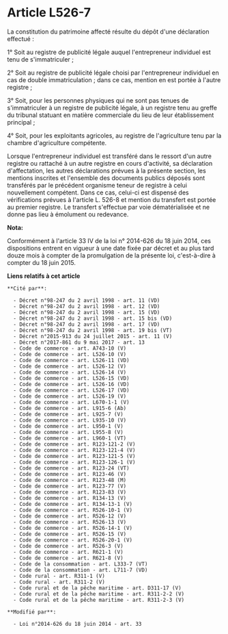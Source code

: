 # Article L526-7

La constitution du patrimoine affecté résulte du dépôt d'une déclaration effectué : 

1° Soit au registre de publicité légale auquel l'entrepreneur individuel est tenu de s'immatriculer ; 

2° Soit au registre de publicité légale choisi par l'entrepreneur individuel en cas de double immatriculation ; dans ce cas,
mention en est portée à l'autre registre ; 

3° Soit, pour les personnes physiques qui ne sont pas tenues de s'immatriculer à un registre de publicité légale, à un
registre tenu au greffe du tribunal statuant en matière commerciale du lieu de leur établissement principal ;

4° Soit, pour les exploitants agricoles, au registre de l'agriculture tenu par la chambre d'agriculture compétente. 

Lorsque l'entrepreneur individuel est transféré dans le ressort d'un autre registre ou rattaché à un autre registre en cours
d'activité, sa déclaration d'affectation, les autres déclarations prévues à la présente section, les mentions inscrites et
l'ensemble des documents publics déposés sont transférés par le précédent organisme teneur de registre à celui nouvellement
compétent. Dans ce cas, celui-ci est dispensé des vérifications prévues à l'article L. 526-8 et mention du transfert est
portée au premier registre. Le transfert s'effectue par voie dématérialisée et ne donne pas lieu à émolument ou redevance.

**Nota:**

Conformément à l'article 33 IV de la loi n° 2014-626 du 18 juin 2014, ces dispositions entrent en vigueur à une date fixée
par décret et au plus tard douze mois à compter de la promulgation de la présente loi, c'est-à-dire à compter du 18 juin
2015.

**Liens relatifs à cet article**

	**Cité par**:

	  - Décret n°98-247 du 2 avril 1998 - art. 11 (VD)
	  - Décret n°98-247 du 2 avril 1998 - art. 12 (VD)
	  - Décret n°98-247 du 2 avril 1998 - art. 15 (VD)
	  - Décret n°98-247 du 2 avril 1998 - art. 15 bis (VD)
	  - Décret n°98-247 du 2 avril 1998 - art. 17 (VD)
	  - Décret n°98-247 du 2 avril 1998 - art. 19 bis (VT)
	  - Décret n°2015-913 du 24 juillet 2015 - art. 11 (V)
	  - Décret n°2017-861 du 9 mai 2017 - art. 13
	  - Code de commerce - art. A743-10 (V)
	  - Code de commerce - art. L526-10 (V)
	  - Code de commerce - art. L526-11 (VD)
	  - Code de commerce - art. L526-12 (V)
	  - Code de commerce - art. L526-14 (V)
	  - Code de commerce - art. L526-15 (VD)
	  - Code de commerce - art. L526-16 (VD)
	  - Code de commerce - art. L526-17 (VD)
	  - Code de commerce - art. L526-19 (V)
	  - Code de commerce - art. L670-1-1 (V)
	  - Code de commerce - art. L915-6 (Ab)
	  - Code de commerce - art. L925-7 (V)
	  - Code de commerce - art. L935-10 (V)
	  - Code de commerce - art. L950-1 (V)
	  - Code de commerce - art. L955-8 (V)
	  - Code de commerce - art. L960-1 (VT)
	  - Code de commerce - art. R123-121-2 (V)
	  - Code de commerce - art. R123-121-4 (V)
	  - Code de commerce - art. R123-121-5 (V)
	  - Code de commerce - art. R123-126-1 (V)
	  - Code de commerce - art. R123-24 (VT)
	  - Code de commerce - art. R123-46 (V)
	  - Code de commerce - art. R123-48 (M)
	  - Code de commerce - art. R123-77 (V)
	  - Code de commerce - art. R123-83 (V)
	  - Code de commerce - art. R134-13 (V)
	  - Code de commerce - art. R134-13-1 (V)
	  - Code de commerce - art. R526-10-1 (V)
	  - Code de commerce - art. R526-12 (V)
	  - Code de commerce - art. R526-13 (V)
	  - Code de commerce - art. R526-14-1 (V)
	  - Code de commerce - art. R526-15 (V)
	  - Code de commerce - art. R526-20-1 (V)
	  - Code de commerce - art. R526-3 (V)
	  - Code de commerce - art. R621-1 (V)
	  - Code de commerce - art. R621-8 (V)
	  - Code de la consommation - art. L333-7 (VT)
	  - Code de la consommation - art. L711-7 (VD)
	  - Code rural - art. R311-1 (V)
	  - Code rural - art. R311-2 (V)
	  - Code rural et de la pêche maritime - art. D311-17 (V)
	  - Code rural et de la pêche maritime - art. R311-2-2 (V)
	  - Code rural et de la pêche maritime - art. R311-2-3 (V)

	**Modifié par**:

	  - Loi n°2014-626 du 18 juin 2014 - art. 33
